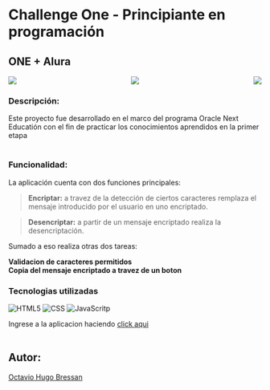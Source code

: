 # **Challenge One - Principiante en programación**

## **ONE + Alura**

<p align="center"> 
   <img align="left" src="https://img.shields.io/badge/status-Liberada-red">
   <img src="https://img.shields.io/badge/versión-v1.0.0-red">
   <img align="right" src="https://img.shields.io/badge/fecha-Agosto 2022-red">
</p>

### **Descripción**:
Este proyecto fue desarrollado en el marco del programa Oracle Next Educatión con el fin de practicar los conocimientos aprendidos en la primer etapa
<br>
<br>
### **Funcionalidad**:
La aplicación cuenta con dos funciones principales: 
<br>

>**Encriptar:** a travez de la detección de ciertos caracteres remplaza el mensaje introducido por el usuario en uno encriptado.

>**Desencriptar:** a partir de un mensaje encriptado realiza la desencriptación. 

Sumado a eso realiza otras dos tareas:

**Validacion de caracteres permitidos**
<br>
**Copia del mensaje encriptado a travez de un boton**

### **Tecnologias utilizadas**
![HTML5](https://img.shields.io/badge/-HTML5-red)
![CSS](https://img.shields.io/badge/CSS-blue)
![JavaScritp](https://img.shields.io/badge/-JavaScript-yellow)

Ingrese a la aplicacion haciendo [click aqui](https://OctavioHugo.github.io/ONE-Challenge01/)
<br>
<br>
## **Autor:**
[Octavio Hugo Bressan](https://github.com/OctavioHugo)